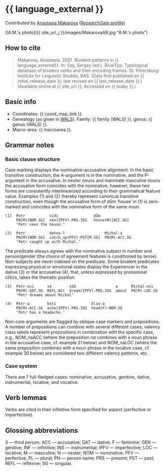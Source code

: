 # {{ language_external }}
Contributed by [Anastasia Makarova](https://katalog.uu.se/profile/?id=N20-1741) ([ResearchGate profile](https://www.researchgate.net/profile/Anastasia-Makarova-10))

![A.M.'s photo]({{ site_url_j }}/images/MakarovaAB.jpg "A.M.'s photo")

## How to cite
> Makarova, Anastasia. 2021. Bivalent patterns in {{ language_external}}. 
> In: Say, Sergey (ed.). BivalTyp: Typological database of bivalent verbs and their encoding frames. 
> St. Petersburg: Institute for Linguistic Studies, RAS. 
> (Data first published on {{ initial_release_date }}; 
> last revised on {{ last_release_date }}.) (Available online at {{ site_url }}, 
> Accessed on {{ today }}.)

## Basic info
- Coordinates: {{ coord_map_link }}.
- Genealogy (as given in [WALS](https://wals.info/)). Family: {{ family (WALS) }}, genus: {{ genus (WALS) }}.
- Macro-area: {{ macroarea }}.

## Grammar notes

### Basic clause structure

Case marking displays the nominative-accusative alignment. In the basic transitive construction, the A-argument is in the nominative, and the P-argument in the accusative. In neuter nouns and inanimate masculine nouns the accusative form coincides with the nominative, however, these two forms are consistently interlinearized according to their grammatical feature value. Examples (1) and (2) thereby represent canonical transitive construction, even though the accusative form of *dům* ‘house’ in (1) is zero-marked and coincides with the nominative form of the same noun.

```
(1)  Petr           vidí                dům
     PN(M)[NOM.SG]  see(IPFV).PRS.3SG   house(M)[ACC.SG]
     ‘Petr sees the house.’

(2)  Petr           dohna-l                  Michal-a
     PN(M)[NOM.SG]  catch_up(PFV)-PST[M.SG]  PN(M)-ACC.SG
     ‘Petr caught up with Michal.’

```
The predicate always agrees with the nominative subject in number and person/gender (the choice of agreement features is conditioned by tense). Non-subjects are never indexed on the predicate. Some bivalent predicates expressing physical or emotional states display the Experiencer in the dative (3) or the accusative (4), that, unless expressed by pronominal clitics, takes the thematic position. 

```
(3)  Petr-ovi      se        zdá                  o      Michal-ovi
     PN(M)-DAT.SG  REFL.ACC  dream(IPFV).PRS.3SG  about  PN(M)-LOC.SG
     ‘Petr dreams about Michal’

(4)  Petr-a        bolí                hlav-a
     PN(M)-ACC.SG  ache(IPFV).PRS.3SG  head(F)-NOM.SG
     ‘Petr has a headache.’
```

Non-core arguments are flagged by oblique case markers and prepositions. A number of prepositions can combine with several different cases; valency class labels represent prepositions in combination with the specific case, e.g., NOM\_naACC (where the preposition *na* combines with a noun phrase in the accusative case, cf. example 21 below) and NOM\_naLOC (where the same preposition combines with a noun phrase in the locative case, cf. example 30 below) are considered two different valency patterns, etc.

### Case system
There are 7 full-fledged cases: nominative, accusative, genitive, dative, instrumental, locative, and vocative. 

## Verb lemmas
Verbs are cited in their infinitive form specified for aspect (perfective or imperfective). 


## Glossing abbreviations
3 — third person; ACC — accusative; DAT — dative; F — feminine; GEN — genitive; INF — infinitive; INS — instrumental; IPFV — imperfective; LOC — locative; M — masculine; N — neuter; NOM — nominative; PFV — perfective; PL — plural; PN — person name; PRS — present; PST — past; REFL — reflexive; SG — singular. 
